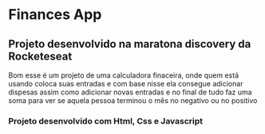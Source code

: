 <h1>Finances App</h1>

<h2>Projeto desenvolvido na maratona discovery da Rocketeseat</h2>
<p>Bom esse é um projeto de uma calculadora finaceira, onde quem está usando coloca suas entradas
e com base nisse ela consegue adicionar dispesas assim como adicionar novas entradas e no final de tudo faz uma soma para ver se aquela pessoa terminou o mês no negativo ou no positivo</p>

<h3>Projeto desenvolvido com Html, Css e Javascript</h3>